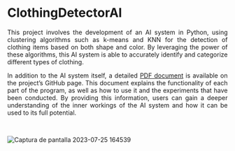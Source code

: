 # ClothingDetectorAI


<div style="text-align: justify"> 
This project involves the development of an AI system in Python, using clustering algorithms such as k-means and KNN for the detection of clothing items based on both shape and color. By leveraging the power of these algorithms, this AI system is able to accurately identify and categorize different types of clothing.

In addition to the AI system itself, a detailed [PDF document][Enllac] is available on the project’s GitHub page. This document explains the functionality of each part of the program, as well as how to use it and the experiments that have been conducted. By providing this information, users can gain a deeper understanding of the inner workings of the AI system and how it can be used to its full potential.
</div>

<br>

[Enllac]: https://github.com/YoussefCahouach/ClothingDetectorAI/blob/main/InformePr%C3%A0cticaIA.pdf

![Captura de pantalla 2023-07-25 164539](https://github.com/YoussefCahouach/ClothingDetectorAI/assets/127397958/ed74b967-adba-4038-8410-73268a69edd6)
